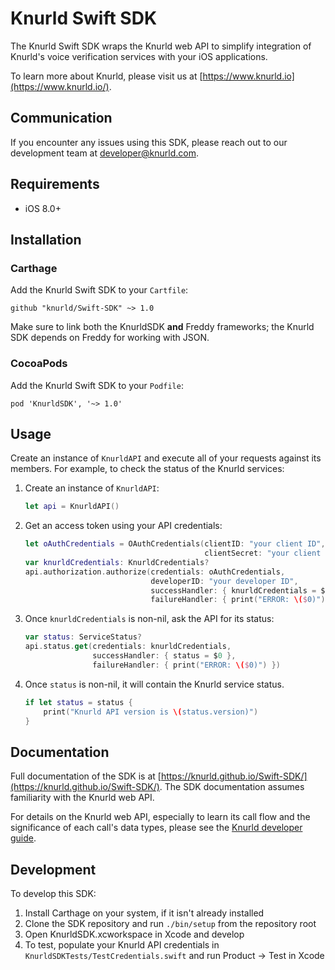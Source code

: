 # Knurld Swift SDK
The Knurld Swift SDK wraps the Knurld web API to simplify integration of Knurld's voice verification services with your iOS applications.

To learn more about Knurld, please visit us at [https://www.knurld.io](https://www.knurld.io/).

## Communication
If you encounter any issues using this SDK, please reach out to our development team at developer@knurld.com.

## Requirements
* iOS 8.0+

## Installation
### Carthage
Add the Knurld Swift SDK to your `Cartfile`:

`github "knurld/Swift-SDK" ~> 1.0`

Make sure to link both the KnurldSDK **and** Freddy frameworks; the Knurld SDK depends on Freddy for working with JSON.

### CocoaPods
Add the Knurld Swift SDK to your `Podfile`:

`pod 'KnurldSDK', '~> 1.0'`

## Usage
Create an instance of `KnurldAPI` and execute all of your requests against its members. For example, to check the status of the Knurld services:

1. Create an instance of `KnurldAPI`:

    ```swift
    let api = KnurldAPI()
    ```

1. Get an access token using your API credentials:

    ```swift
    let oAuthCredentials = OAuthCredentials(clientID: "your client ID",
                                            clientSecret: "your client secret")
    var knurldCredentials: KnurldCredentials?
    api.authorization.authorize(credentials: oAuthCredentials,
                                developerID: "your developer ID",
                                successHandler: { knurldCredentials = $0 },
                                failureHandler: { print("ERROR: \($0)") })
    ```

1. Once `knurldCredentials` is non-nil, ask the API for its status:

    ```swift
    var status: ServiceStatus?
    api.status.get(credentials: knurldCredentials,
                   successHandler: { status = $0 },
                   failureHandler: { print("ERROR: \($0)") })
    ```

1. Once `status` is non-nil, it will contain the Knurld service status.

    ```swift
    if let status = status {
        print("Knurld API version is \(status.version)")
    }
    ```

## Documentation
Full documentation of the SDK is at [https://knurld.github.io/Swift-SDK/](https://knurld.github.io/Swift-SDK/). The SDK documentation assumes familiarity with the Knurld web API.

For details on the Knurld web API, especially to learn its call flow and the significance of each call's data types, please see the [Knurld developer guide](https://developer.knurld.io/developer-guide).

## Development
To develop this SDK:

1. Install Carthage on your system, if it isn't already installed
1. Clone the SDK repository and run `./bin/setup` from the repository root
1. Open KnurldSDK.xcworkspace in Xcode and develop
1. To test, populate your Knurld API credentials in `KnurldSDKTests/TestCredentials.swift` and run Product -> Test in Xcode
